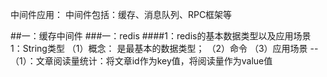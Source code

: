中间件应用：
中间件包括：缓存、消息队列、RPC框架等

##一：缓存中间件
###一：redis
####1：redis的基本数据类型以及应用场景
1：String类型
（1）概念：
是最基本的数据类型；
（2）命令
（3）应用场景
--（1）：文章阅读量统计：将文章id作为key值，将阅读量作为value值
